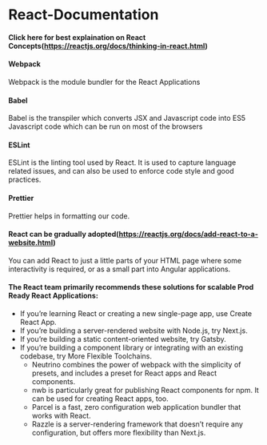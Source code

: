 # React-Documentation

#### Click here for best explaination on React Concepts(https://reactjs.org/docs/thinking-in-react.html)

#### Webpack
Webpack is the module bundler for the React Applications

#### Babel 
Babel is the transpiler which converts JSX and Javascript code into ES5 Javascript code which can be run on most of the browsers

#### ESLint 
ESLint is the linting tool used by React. It is used to capture language related issues, and can also be used to enforce code style and good practices.

#### Prettier
Prettier helps in formatting our code.

#### React can be gradually adopted(https://reactjs.org/docs/add-react-to-a-website.html)
You can add React to just a little parts of your HTML page where some interactivity is required, or as a small part into Angular applications.

#### The React team primarily recommends these solutions for scalable Prod Ready React Applications:
- If you’re learning React or creating a new single-page app, use Create React App.
- If you’re building a server-rendered website with Node.js, try Next.js.
- If you’re building a static content-oriented website, try Gatsby.
- If you’re building a component library or integrating with an existing codebase, try More Flexible Toolchains.
    - Neutrino combines the power of webpack with the simplicity of presets, and includes a preset for React apps and React components.
    - nwb is particularly great for publishing React components for npm. It can be used for creating React apps, too.
    - Parcel is a fast, zero configuration web application bundler that works with React.
    - Razzle is a server-rendering framework that doesn’t require any configuration, but offers more flexibility than Next.js.


